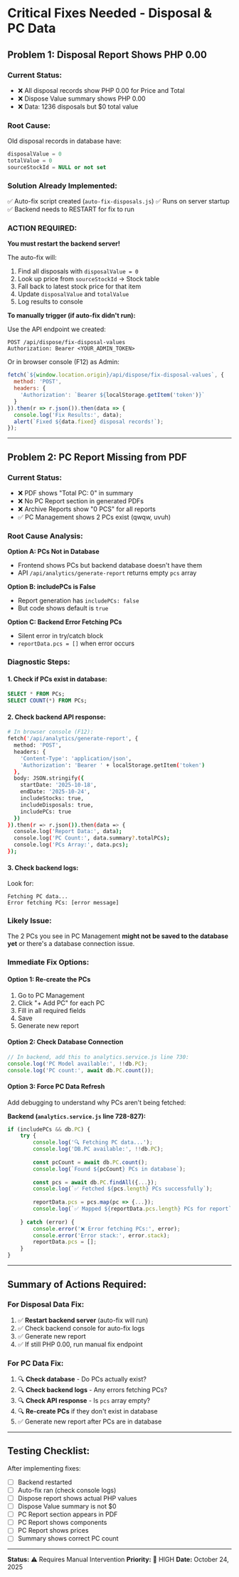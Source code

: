 # Critical Fixes Needed - Disposal & PC Data

## Problem 1: Disposal Report Shows PHP 0.00

### Current Status:
- ❌ All disposal records show PHP 0.00 for Price and Total
- ❌ Dispose Value summary shows PHP 0.00
- ❌ Data: 1236 disposals but $0 total value

### Root Cause:
Old disposal records in database have:
```sql
disposalValue = 0
totalValue = 0
sourceStockId = NULL or not set
```

### Solution Already Implemented:
✅ Auto-fix script created (`auto-fix-disposals.js`)
✅ Runs on server startup
✅ Backend needs to RESTART for fix to run

### ACTION REQUIRED:
**You must restart the backend server!**

The auto-fix will:
1. Find all disposals with `disposalValue = 0`
2. Look up price from `sourceStockId` → Stock table
3. Fall back to latest stock price for that item
4. Update `disposalValue` and `totalValue`
5. Log results to console

**To manually trigger (if auto-fix didn't run):**

Use the API endpoint we created:
```
POST /api/dispose/fix-disposal-values
Authorization: Bearer <YOUR_ADMIN_TOKEN>
```

Or in browser console (F12) as Admin:
```javascript
fetch(`${window.location.origin}/api/dispose/fix-disposal-values`, {
  method: 'POST',
  headers: {
    'Authorization': `Bearer ${localStorage.getItem('token')}`
  }
}).then(r => r.json()).then(data => {
  console.log('Fix Results:', data);
  alert(`Fixed ${data.fixed} disposal records!`);
});
```

---

## Problem 2: PC Report Missing from PDF

### Current Status:
- ❌ PDF shows "Total PC: 0" in summary
- ❌ No PC Report section in generated PDFs
- ❌ Archive Reports show "0 PCS" for all reports
- ✅ PC Management shows 2 PCs exist (qwqw, uvuh)

### Root Cause Analysis:

**Option A: PCs Not in Database**
- Frontend shows PCs but backend database doesn't have them
- API `/api/analytics/generate-report` returns empty `pcs` array

**Option B: includePCs is False**
- Report generation has `includePCs: false`
- But code shows default is `true`

**Option C: Backend Error Fetching PCs**
- Silent error in try/catch block
- `reportData.pcs = []` when error occurs

### Diagnostic Steps:

#### 1. Check if PCs exist in database:
```sql
SELECT * FROM PCs;
SELECT COUNT(*) FROM PCs;
```

#### 2. Check backend API response:
```bash
# In browser console (F12):
fetch('/api/analytics/generate-report', {
  method: 'POST',
  headers: {
    'Content-Type': 'application/json',
    'Authorization': 'Bearer ' + localStorage.getItem('token')
  },
  body: JSON.stringify({
    startDate: '2025-10-18',
    endDate: '2025-10-24',
    includeStocks: true,
    includeDisposals: true,
    includePCs: true
  })
}).then(r => r.json()).then(data => {
  console.log('Report Data:', data);
  console.log('PC Count:', data.summary?.totalPCs);
  console.log('PCs Array:', data.pcs);
});
```

#### 3. Check backend logs:
Look for:
```
Fetching PC data...
Error fetching PCs: [error message]
```

### Likely Issue:
The 2 PCs you see in PC Management **might not be saved to the database yet** or there's a database connection issue.

### Immediate Fix Options:

#### Option 1: Re-create the PCs
1. Go to PC Management
2. Click "+ Add PC" for each PC
3. Fill in all required fields
4. Save
5. Generate new report

#### Option 2: Check Database Connection
```javascript
// In backend, add this to analytics.service.js line 730:
console.log('PC Model available:', !!db.PC);
console.log('PC count:', await db.PC.count());
```

#### Option 3: Force PC Data Refresh
Add debugging to understand why PCs aren't being fetched:

**Backend (`analytics.service.js` line 728-827):**
```javascript
if (includePCs && db.PC) {
    try {
        console.log('🔍 Fetching PC data...');
        console.log('DB.PC available:', !!db.PC);
        
        const pcCount = await db.PC.count();
        console.log(`Found ${pcCount} PCs in database`);
        
        const pcs = await db.PC.findAll({...});
        console.log(`✅ Fetched ${pcs.length} PCs successfully`);
        
        reportData.pcs = pcs.map(pc => {...});
        console.log(`✅ Mapped ${reportData.pcs.length} PCs for report`);
        
    } catch (error) {
        console.error('❌ Error fetching PCs:', error);
        console.error('Error stack:', error.stack);
        reportData.pcs = [];
    }
}
```

---

## Summary of Actions Required:

### For Disposal Data Fix:
1. ✅ **Restart backend server** (auto-fix will run)
2. ✅ Check backend console for auto-fix logs
3. ✅ Generate new report
4. ✅ If still PHP 0.00, run manual fix endpoint

### For PC Data Fix:
1. 🔍 **Check database** - Do PCs actually exist?
2. 🔍 **Check backend logs** - Any errors fetching PCs?
3. 🔍 **Check API response** - Is `pcs` array empty?
4. 🔍 **Re-create PCs** if they don't exist in database
5. ✅ Generate new report after PCs are in database

---

## Testing Checklist:

After implementing fixes:

- [ ] Backend restarted
- [ ] Auto-fix ran (check console logs)
- [ ] Dispose report shows actual PHP values
- [ ] Dispose Value summary is not $0
- [ ] PC Report section appears in PDF
- [ ] PC Report shows components
- [ ] PC Report shows prices
- [ ] Summary shows correct PC count

---

**Status:** ⚠️ Requires Manual Intervention
**Priority:** 🔴 HIGH
**Date:** October 24, 2025

